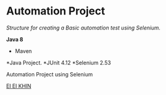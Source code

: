 # Automation Project

*Structure for creating a Basic automation test using Selenium.*

**Java 8**

* Maven

*Java Project.
*JUnit 4.12
*Selenium 2.53

Automation Project using Selenium

[EI EI KHIN](https://gitgub.com/eekhin/)